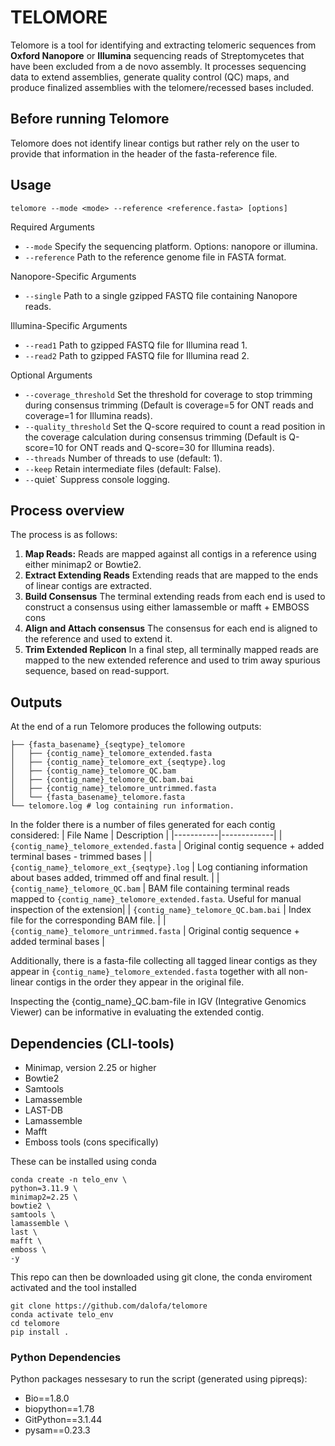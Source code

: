 # TELOMORE
Telomore is a tool for identifying and extracting telomeric sequences from **Oxford Nanopore** or **Illumina** sequencing reads of Streptomycetes that have been excluded from a de novo assembly. It processes sequencing data to extend assemblies, generate quality control (QC) maps, and produce finalized assemblies with the telomere/recessed bases included.

## Before running Telomore
Telomore does not identify linear contigs but rather rely on the user to provide that information in
the header of the fasta-reference file. 

## Usage
```
telomore --mode <mode> --reference <reference.fasta> [options]
```

Required Arguments
- `--mode` Specify the sequencing platform. Options: nanopore or illumina.
- `--reference` Path to the reference genome file in FASTA format.

Nanopore-Specific Arguments
- `--single` Path to a single gzipped FASTQ file containing Nanopore reads.

Illumina-Specific Arguments
- `--read1` Path to gzipped FASTQ file for Illumina read 1.
- `--read2` Path to gzipped FASTQ file for Illumina read 2.

Optional Arguments
- `--coverage_threshold` Set the threshold for coverage to stop trimming during consensus trimming (Default is coverage=5 for ONT reads and coverage=1 for Illumina reads).
- `--quality_threshold` Set the Q-score required to count a read position in the coverage calculation during consensus trimming (Default is Q-score=10 for ONT reads and Q-score=30 for Illumina reads).
- `--threads` Number of threads to use (default: 1).
- `--keep` Retain intermediate files (default: False).
- `--`quiet` Suppress console logging.

## Process overview
The process is as follows:
1. **Map Reads:**
Reads are mapped against all contigs in a reference using either minimap2 or Bowtie2.
2. **Extract Extending Reads**
Extending reads that are mapped to the ends of linear contigs are extracted.
3. **Build Consensus**
The terminal extending reads from each end is used to construct a consensus using either lamassemble or mafft + EMBOSS cons
4. **Align and Attach consensus**
The consensus for each end is aligned to the reference and used to extend it.
5. **Trim Extended Replicon**
In a final step, all terminally mapped reads are mapped to the new extended reference and used to trim away spurious sequence, based on read-support.

## Outputs
At the end of a run Telomore produces the following outputs:

```Output
├── {fasta_basename}_{seqtype}_telomore
│   ├── {contig_name}_telomore_extended.fasta
│   ├── {contig_name}_telomore_ext_{seqtype}.log
│   ├── {contig_name}_telomore_QC.bam
│   ├── {contig_name}_telomore_QC.bam.bai
│   ├── {contig_name}_telomore_untrimmed.fasta
│   └── {fasta_basename}_telomore.fasta
└── telomore.log # log containing run information.
```
In the folder there is a number of files generated for each contig considered:
| File Name | Description |
|-----------|-------------|
| `{contig_name}_telomore_extended.fasta` | Original contig sequence + added terminal bases - trimmed bases |
| `{contig_name}_telomore_ext_{seqtype}.log` | Log contianing information about bases added, trimmed off and final result. |
| `{contig_name}_telomore_QC.bam` | BAM file containing terminal reads mapped to `{contig_name}_telomore_extended.fasta`. Useful for manual inspection of the extension|
| `{contig_name}_telomore_QC.bam.bai` | Index file for the corresponding BAM file. |
| `{contig_name}_telomore_untrimmed.fasta` | Original contig sequence + added terminal bases |

Additionally, there is a fasta-file collecting all tagged linear contigs as they appear in `{contig_name}_telomore_extended.fasta` together with all non-linear contigs in the order they appear in the original file.

Inspecting the {contig_name}_QC.bam-file in IGV (Integrative Genomics Viewer) can be informative in evaluating the extended contig.

## Dependencies (CLI-tools)
* Minimap, version 2.25 or higher
* Bowtie2
* Samtools
* Lamassemble
* LAST-DB
* Lamassemble
* Mafft
* Emboss tools (cons specifically)

These can be installed using conda
```
conda create -n telo_env \
python=3.11.9 \
minimap2=2.25 \
bowtie2 \
samtools \
lamassemble \
last \
mafft \
emboss \
-y
```

This repo can then be downloaded using git clone, the conda enviroment activated and the tool installed
```
git clone https://github.com/dalofa/telomore
conda activate telo_env
cd telomore
pip install .
```

### Python Dependencies
Python packages nessesary to run the script (generated using pipreqs):
* Bio==1.8.0
* biopython==1.78
* GitPython==3.1.44
* pysam==0.23.3

